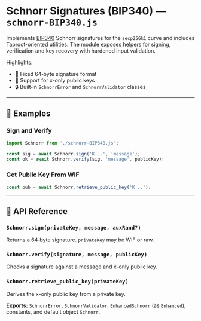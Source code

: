 # Schnorr Signatures (BIP340) — `schnorr-BIP340.js`

Implements [BIP340](https://github.com/bitcoin/bips/blob/master/bip-0340.mediawiki) Schnorr signatures for the `secp256k1` curve and includes Taproot-oriented utilities. The module exposes helpers for signing, verification and key recovery with hardened input validation.

Highlights:

- 📏 Fixed 64‑byte signature format
- 🔑 Support for x-only public keys
- 🔒 Built‑in `SchnorrError` and `SchnorrValidator` classes

---

## 🧪 Examples

### Sign and Verify
```js
import Schnorr from './schnorr-BIP340.js';

const sig = await Schnorr.sign('K...', 'message');
const ok = await Schnorr.verify(sig, 'message', publicKey);
```

### Get Public Key From WIF
```js
const pub = await Schnorr.retrieve_public_key('K...');
```

---

## 🧠 API Reference

### `Schnorr.sign(privateKey, message, auxRand?)`
Returns a 64‑byte signature. `privateKey` may be WIF or raw.

### `Schnorr.verify(signature, message, publicKey)`
Checks a signature against a message and x-only public key.

### `Schnorr.retrieve_public_key(privateKey)`
Derives the x-only public key from a private key.

**Exports:** `SchnorrError`, `SchnorrValidator`, `EnhancedSchnorr` (as `Enhanced`), constants, and default object `Schnorr`.

